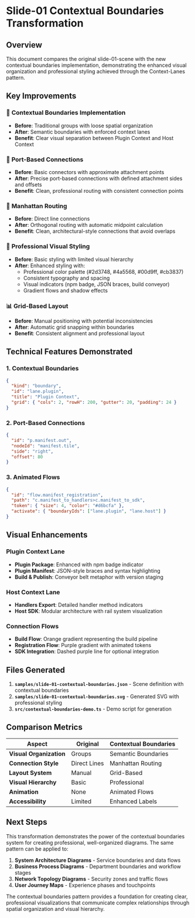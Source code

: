 # Slide-01 Contextual Boundaries Transformation

## Overview

This document compares the original slide-01-scene with the new contextual boundaries implementation, demonstrating the enhanced visual organization and professional styling achieved through the Context-Lanes pattern.

## Key Improvements

### 🎯 **Contextual Boundaries Implementation**
- **Before**: Traditional groups with loose spatial organization
- **After**: Semantic boundaries with enforced context lanes
- **Benefit**: Clear visual separation between Plugin Context and Host Context

### 🔗 **Port-Based Connections**
- **Before**: Basic connectors with approximate attachment points
- **After**: Precise port-based connections with defined attachment sides and offsets
- **Benefit**: Clean, professional routing with consistent connection points

### 📐 **Manhattan Routing**
- **Before**: Direct line connections
- **After**: Orthogonal routing with automatic midpoint calculation
- **Benefit**: Clean, architectural-style connections that avoid overlaps

### 🎨 **Professional Visual Styling**
- **Before**: Basic styling with limited visual hierarchy
- **After**: Enhanced styling with:
  - Professional color palette (#2d3748, #4a5568, #00d9ff, #cb3837)
  - Consistent typography and spacing
  - Visual indicators (npm badge, JSON braces, build conveyor)
  - Gradient flows and shadow effects

### 📊 **Grid-Based Layout**
- **Before**: Manual positioning with potential inconsistencies
- **After**: Automatic grid snapping within boundaries
- **Benefit**: Consistent alignment and professional layout

## Technical Features Demonstrated

### 1. **Contextual Boundaries**
```json
{
  "kind": "boundary",
  "id": "lane.plugin",
  "title": "Plugin Context",
  "grid": { "cols": 2, "rowH": 200, "gutter": 20, "padding": 24 }
}
```

### 2. **Port-Based Connections**
```json
{
  "id": "p.manifest.out",
  "nodeId": "manifest.tile",
  "side": "right",
  "offset": 80
}
```

### 3. **Animated Flows**
```json
{
  "id": "flow.manifest_registration",
  "path": "c.manifest_to_handlers>c.manifest_to_sdk",
  "token": { "size": 4, "color": "#d6bcfa" },
  "activate": { "boundaryIds": ["lane.plugin", "lane.host"] }
}
```

## Visual Enhancements

### **Plugin Context Lane**
- **Plugin Package**: Enhanced with npm badge indicator
- **Plugin Manifest**: JSON-style braces and syntax highlighting
- **Build & Publish**: Conveyor belt metaphor with version staging

### **Host Context Lane**
- **Handlers Export**: Detailed handler method indicators
- **Host SDK**: Modular architecture with rail system visualization

### **Connection Flows**
- **Build Flow**: Orange gradient representing the build pipeline
- **Registration Flow**: Purple gradient with animated tokens
- **SDK Integration**: Dashed purple line for optional integration

## Files Generated

1. **`samples/slide-01-contextual-boundaries.json`** - Scene definition with contextual boundaries
2. **`samples/slide-01-contextual-boundaries.svg`** - Generated SVG with professional styling
3. **`src/contextual-boundaries-demo.ts`** - Demo script for generation

## Comparison Metrics

| Aspect | Original | Contextual Boundaries |
|--------|----------|----------------------|
| **Visual Organization** | Groups | Semantic Boundaries |
| **Connection Style** | Direct Lines | Manhattan Routing |
| **Layout System** | Manual | Grid-Based |
| **Visual Hierarchy** | Basic | Professional |
| **Animation** | None | Animated Flows |
| **Accessibility** | Limited | Enhanced Labels |

## Next Steps

This transformation demonstrates the power of the contextual boundaries system for creating professional, well-organized diagrams. The same pattern can be applied to:

1. **System Architecture Diagrams** - Service boundaries and data flows
2. **Business Process Diagrams** - Department boundaries and workflow stages
3. **Network Topology Diagrams** - Security zones and traffic flows
4. **User Journey Maps** - Experience phases and touchpoints

The contextual boundaries pattern provides a foundation for creating clear, professional visualizations that communicate complex relationships through spatial organization and visual hierarchy.
